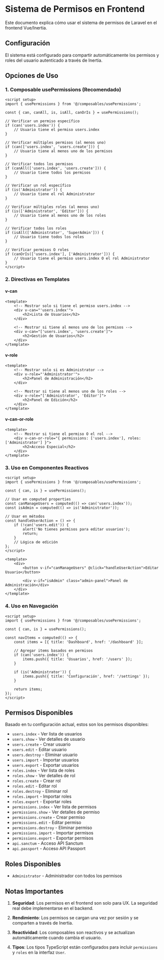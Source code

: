 # Sistema de Permisos en Frontend

Este documento explica cómo usar el sistema de permisos de Laravel en el frontend Vue/Inertia.

## Configuración

El sistema está configurado para compartir automáticamente los permisos y roles del usuario autenticado a través de Inertia.

## Opciones de Uso

### 1. Composable usePermissions (Recomendado)

```vue
<script setup>
import { usePermissions } from '@/composables/usePermissions';

const { can, canAll, is, isAll, canOrIs } = usePermissions();

// Verificar un permiso específico
if (can('users.index')) {
    // Usuario tiene el permiso users.index
}

// Verificar múltiples permisos (al menos uno)
if (can(['users.index', 'users.create'])) {
    // Usuario tiene al menos uno de los permisos
}

// Verificar todos los permisos
if (canAll(['users.index', 'users.create'])) {
    // Usuario tiene todos los permisos
}

// Verificar un rol específico
if (is('Administrator')) {
    // Usuario tiene el rol Administrator
}

// Verificar múltiples roles (al menos uno)
if (is(['Administrator', 'Editor'])) {
    // Usuario tiene al menos uno de los roles
}

// Verificar todos los roles
if (isAll(['Administrator', 'SuperAdmin'])) {
    // Usuario tiene todos los roles
}

// Verificar permisos O roles
if (canOrIs(['users.index'], ['Administrator'])) {
    // Usuario tiene el permiso users.index O el rol Administrator
}
</script>
```

### 2. Directivas en Templates

#### v-can

```vue
<template>
    <!-- Mostrar solo si tiene el permiso users.index -->
    <div v-can="'users.index'">
        <h2>Lista de Usuarios</h2>
    </div>

    <!-- Mostrar si tiene al menos uno de los permisos -->
    <div v-can="['users.index', 'users.create']">
        <h2>Gestión de Usuarios</h2>
    </div>
</template>
```

#### v-role

```vue
<template>
    <!-- Mostrar solo si es Administrator -->
    <div v-role="'Administrator'">
        <h2>Panel de Administración</h2>
    </div>

    <!-- Mostrar si tiene al menos uno de los roles -->
    <div v-role="['Administrator', 'Editor']">
        <h2>Panel de Edición</h2>
    </div>
</template>
```

#### v-can-or-role

```vue
<template>
    <!-- Mostrar si tiene el permiso O el rol -->
    <div v-can-or-role="{ permissions: ['users.index'], roles: ['Administrator'] }">
        <h2>Acceso Especial</h2>
    </div>
</template>
```

### 3. Uso en Componentes Reactivos

```vue
<script setup>
import { usePermissions } from '@/composables/usePermissions';

const { can, is } = usePermissions();

// Usar en computed properties
const canManageUsers = computed(() => can('users.index'));
const isAdmin = computed(() => is('Administrator'));

// Usar en métodos
const handleUserAction = () => {
    if (!can('users.edit')) {
        alert('No tienes permisos para editar usuarios');
        return;
    }
    // Lógica de edición
};
</script>

<template>
    <div>
        <button v-if="canManageUsers" @click="handleUserAction">Editar Usuario</button>

        <div v-if="isAdmin" class="admin-panel">Panel de Administración</div>
    </div>
</template>
```

### 4. Uso en Navegación

```vue
<script setup>
import { usePermissions } from '@/composables/usePermissions';

const { can, is } = usePermissions();

const navItems = computed(() => {
    const items = [{ title: 'Dashboard', href: '/dashboard' }];

    // Agregar items basados en permisos
    if (can('users.index')) {
        items.push({ title: 'Usuarios', href: '/users' });
    }

    if (is('Administrator')) {
        items.push({ title: 'Configuración', href: '/settings' });
    }

    return items;
});
</script>
```

## Permisos Disponibles

Basado en tu configuración actual, estos son los permisos disponibles:

- `users.index` - Ver lista de usuarios
- `users.show` - Ver detalles de usuario
- `users.create` - Crear usuario
- `users.edit` - Editar usuario
- `users.destroy` - Eliminar usuario
- `users.import` - Importar usuarios
- `users.export` - Exportar usuarios
- `roles.index` - Ver lista de roles
- `roles.show` - Ver detalles de rol
- `roles.create` - Crear rol
- `roles.edit` - Editar rol
- `roles.destroy` - Eliminar rol
- `roles.import` - Importar roles
- `roles.export` - Exportar roles
- `permissions.index` - Ver lista de permisos
- `permissions.show` - Ver detalles de permiso
- `permissions.create` - Crear permiso
- `permissions.edit` - Editar permiso
- `permissions.destroy` - Eliminar permiso
- `permissions.import` - Importar permisos
- `permissions.export` - Exportar permisos
- `api.sanctum` - Acceso API Sanctum
- `api.passport` - Acceso API Passport

## Roles Disponibles

- `Administrator` - Administrador con todos los permisos

## Notas Importantes

1. **Seguridad**: Los permisos en el frontend son solo para UX. La seguridad real debe implementarse en el backend.

2. **Rendimiento**: Los permisos se cargan una vez por sesión y se comparten a través de Inertia.

3. **Reactividad**: Los composables son reactivos y se actualizan automáticamente cuando cambia el usuario.

4. **Tipos**: Los tipos TypeScript están configurados para incluir `permissions` y `roles` en la interfaz `User`.
